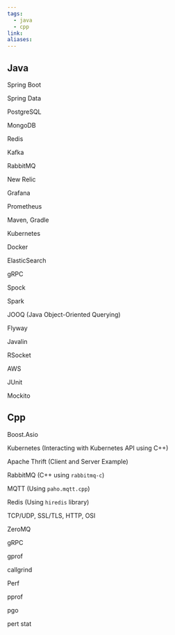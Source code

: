 ```yaml
---
tags:
  - java
  - cpp
link: 
aliases:
---
```



## Java


Spring Boot

Spring Data

PostgreSQL

MongoDB

Redis

Kafka

RabbitMQ

New Relic

Grafana

Prometheus

Maven, Gradle

Kubernetes

Docker

ElasticSearch

gRPC

Spock

Spark

JOOQ (Java Object-Oriented Querying)

Flyway

Javalin

RSocket

AWS

JUnit

Mockito

## Cpp


Boost.Asio

Kubernetes (Interacting with Kubernetes API using C++)


Apache Thrift (Client and Server Example)


RabbitMQ (C++ using `rabbitmq-c`)


MQTT (Using `paho.mqtt.cpp`)


Redis (Using `hiredis` library)


TCP/UDP, SSL/TLS, HTTP, OSI

ZeroMQ

gRPC

gprof

callgrind

Perf

pprof

pgo

pert stat































